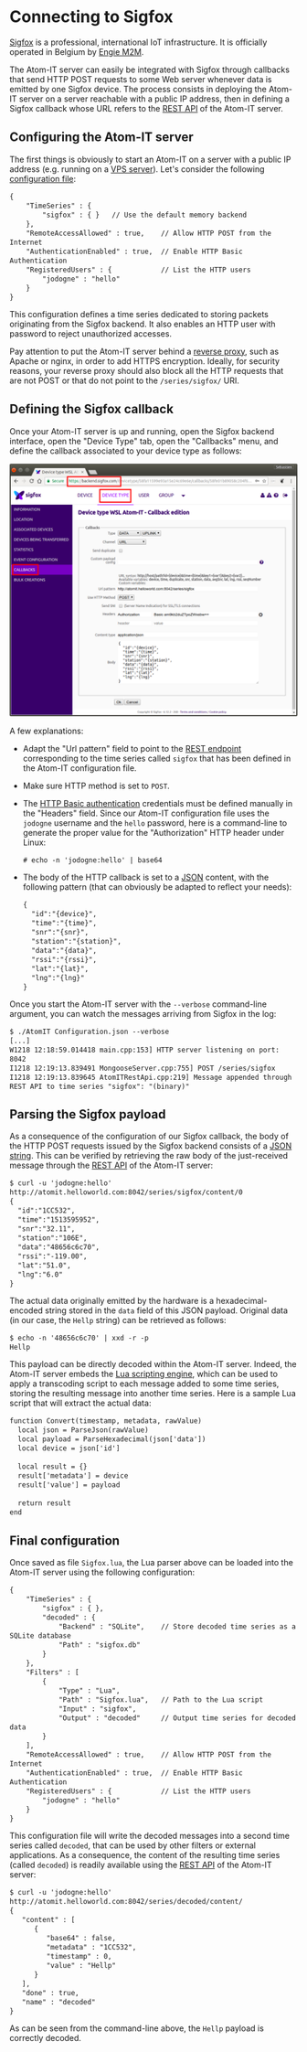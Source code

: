 Connecting to Sigfox
====================

[Sigfox](https://en.wikipedia.org/wiki/Sigfox) is a professional,
international IoT infrastructure. It is officially operated in Belgium
by [Engie M2M](http://www.engiem2m.be/en).

The Atom-IT server can easily be integrated with Sigfox through
callbacks that send HTTP POST requests to some Web server whenever
data is emitted by one Sigfox device. The process consists in
deploying the Atom-IT server on a server reachable with a public IP
address, then in defining a Sigfox callback whose URL refers to the
[REST API](RestApi.md) of the Atom-IT server.


Configuring the Atom-IT server
------------------------------

The first things is obviously to start an Atom-IT on a server with a
public IP address (e.g. running on a
[VPS server](https://en.wikipedia.org/wiki/Virtual_private_server)).
Let's consider the following [configuration file](Configuration.md):

```
{
    "TimeSeries" : {
        "sigfox" : { }   // Use the default memory backend
    },
    "RemoteAccessAllowed" : true,    // Allow HTTP POST from the Internet
    "AuthenticationEnabled" : true,  // Enable HTTP Basic Authentication
    "RegisteredUsers" : {            // List the HTTP users
        "jodogne" : "hello"
    }
}
```

This configuration defines a time series dedicated to storing packets
originating from the Sigfox backend. It also enables an HTTP user with
password to reject unauthorized accesses.

Pay attention to put the Atom-IT server behind a
[reverse proxy](https://en.wikipedia.org/wiki/Reverse_proxy), such as
Apache or nginx, in order to add HTTPS encryption. Ideally, for
security reasons, your reverse proxy should also block all the HTTP
requests that are not POST or that do not point to the
`/series/sigfox/` URI.


Defining the Sigfox callback
----------------------------

Once your Atom-IT server is up and running, open the Sigfox backend
interface, open the "Device Type" tab, open the "Callbacks" menu, and
define the callback associated to your device type as follows:

![Sigfox Backend](SampleSigfox.png "Sigfox Backend")

A few explanations:

 * Adapt the "Url pattern" field to point to the
   [REST endpoint](RestApi.md) corresponding to the time series called
   `sigfox` that has been defined in the Atom-IT configuration file.
 * Make sure HTTP method is set to `POST`.
 * The
   [HTTP Basic authentication](https://en.wikipedia.org/wiki/Basic_access_authentication)
   credentials must be defined manually in the "Headers" field. Since
   our Atom-IT configuration file uses the `jodogne` username and the
   `hello` password, here is a command-line to generate the proper
   value for the "Authorization" HTTP header under Linux:
   
   ```
   # echo -n 'jodogne:hello' | base64
   ```
   
 * The body of the HTTP callback is set to a
   [JSON](https://en.wikipedia.org/wiki/JSON) content, with the following
   pattern (that can obviously be adapted to reflect your needs):
   
   ```
   {
     "id":"{device}",
     "time":"{time}",
     "snr":"{snr}",
     "station":"{station}",
     "data":"{data}",
     "rssi":"{rssi}",
     "lat":"{lat}",
     "lng":"{lng}"
   }
   ```

Once you start the Atom-IT server with the `--verbose` command-line
argument, you can watch the messages arriving from Sigfox in the log:

```
$ ./AtomIT Configuration.json --verbose
[...]
W1218 12:18:59.014418 main.cpp:153] HTTP server listening on port: 8042
I1218 12:19:13.839491 MongooseServer.cpp:755] POST /series/sigfox
I1218 12:19:13.839645 AtomITRestApi.cpp:219] Message appended through REST API to time series "sigfox": "(binary)"
```

Parsing the Sigfox payload
-------------------------------------

As a consequence of the configuration of our Sigfox callback, the body
of the HTTP POST requests issued by the Sigfox backend consists of a
[JSON string](https://en.wikipedia.org/wiki/JSON). This can be
verified by retrieving the raw body of the just-received message
through the [REST API](RestApi.md) of the Atom-IT server:

```
$ curl -u 'jodogne:hello' http://atomit.helloworld.com:8042/series/sigfox/content/0
{
  "id":"1CC532",
  "time":"1513595952",
  "snr":"32.11",
  "station":"106E",
  "data":"48656c6c70",
  "rssi":"-119.00",
  "lat":"51.0",
  "lng":"6.0"
}
```

The actual data originally emitted by the hardware is a
hexadecimal-encoded string stored in the `data` field of this JSON
payload. Original data (in our case, the `Hellp` string) can be
retrieved as follows:

```
$ echo -n '48656c6c70' | xxd -r -p
Hellp
```

This payload can be directly decoded within the Atom-IT
server. Indeed, the Atom-IT server embeds the
[Lua scripting engine](https://en.wikipedia.org/wiki/Lua_(programming_language)),
which can be used to apply a transcoding script to each message added
to some time series, storing the resulting message into another time
series. Here is a sample Lua script that will extract the actual data:

```
function Convert(timestamp, metadata, rawValue)
  local json = ParseJson(rawValue)
  local payload = ParseHexadecimal(json['data'])
  local device = json['id']

  local result = {}
  result['metadata'] = device
  result['value'] = payload

  return result
end
```


Final configuration
-------------------

Once saved as file `Sigfox.lua`, the Lua parser above can be
loaded into the Atom-IT server using the following configuration:

```
{
    "TimeSeries" : {
        "sigfox" : { },
        "decoded" : {
            "Backend" : "SQLite",    // Store decoded time series as a SQLite database
            "Path" : "sigfox.db"
        }
    },
    "Filters" : [
        {
            "Type" : "Lua",
            "Path" : "Sigfox.lua",   // Path to the Lua script
            "Input" : "sigfox",
            "Output" : "decoded"     // Output time series for decoded data
        }
    ],
    "RemoteAccessAllowed" : true,    // Allow HTTP POST from the Internet
    "AuthenticationEnabled" : true,  // Enable HTTP Basic Authentication
    "RegisteredUsers" : {            // List the HTTP users
        "jodogne" : "hello"
    }
}
```

This configuration file will write the decoded messages into a second
time series called `decoded`, that can be used by other filters or
external applications. As a consequence, the content of the resulting
time series (called `decoded`) is readily available using the
[REST API](RestApi.md) of the Atom-IT server:

```
$ curl -u 'jodogne:hello' http://atomit.helloworld.com:8042/series/decoded/content/
{
   "content" : [
      {
         "base64" : false,
         "metadata" : "1CC532",
         "timestamp" : 0,
         "value" : "Hellp"
      }
   ],
   "done" : true,
   "name" : "decoded"
}
```

As can be seen from the command-line above, the `Hellp` payload is
correctly decoded.
